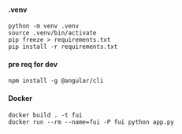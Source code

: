 #### .venv
```shell
python -m venv .venv  
source .venv/bin/activate
pip freeze > requirements.txt
pip install -r requirements.txt
```

#### pre req for dev
```shell
npm install -g @angular/cli
```

#### Docker
```shell
docker build . -t fui
docker run --rm --name=fui -P fui python app.py
```

